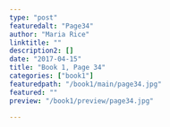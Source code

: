 ```yaml
---
type: "post"
featuredalt: "Page34"
author: "Maria Rice"
linktitle: ""
description2: []
date: "2017-04-15"
title: "Book 1, Page 34"
categories: ["book1"]
featuredpath: "/book1/main/page34.jpg"
featured: ""
preview: "/book1/preview/page34.jpg"

---
```

